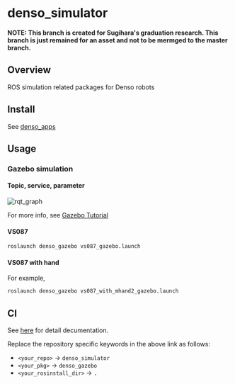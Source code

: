 # denso_simulator
**NOTE: This branch is created for Sugihara's graduation research. This branch is just remained for an asset and not to be mermged to the master branch.**

## Overview
ROS simulation related packages for Denso robots

## Install
See [denso_apps](https://github.com/Nishida-Lab/denso_apps)

## Usage

### Gazebo simulation

#### Topic, service, parameter
![rqt_graph](.img/denso_gazebo.png)

For more info, see [Gazebo Tutorial](http://gazebosim.org/tutorials/?tut=ros_comm#Tutorial:ROSCommunication)

#### VS087
```bash
roslaunch denso_gazebo vs087_gazebo.launch
```

#### VS087 with hand
For example,
```bash
roslaunch denso_gazebo vs087_with_mhand2_gazebo.launch
```

## CI
See [here](https://github.com/Nishida-Lab/denso_docs/tree/master/ci) for detail decumentation.

Replace the repository specific keywords in the above link as follows:
- `<your_repo>` -> `denso_simulator`
- `<your_pkg>` -> `denso_gazebo`
- `<your_rosinstall_dir>` -> `.`
